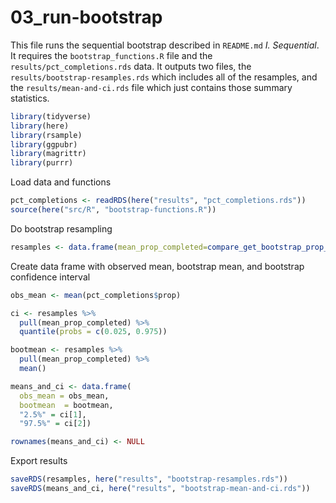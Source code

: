 03\_run-bootstrap
================

This file runs the sequential bootstrap described in `README.md` *I.
Sequential*. It requires the `bootstrap_functions.R` file and the
`results/pct_completions.rds` data. It outputs two files, the
`results/bootstrap-resamples.rds` which includes all of the resamples,
and the `results/mean-and-ci.rds` file which just contains those summary
statistics.

``` r
library(tidyverse)
library(here)
library(rsample)
library(ggpubr)
library(magrittr)
library(purrr)
```

Load data and functions

``` r
pct_completions <- readRDS(here("results", "pct_completions.rds"))
source(here("src/R", "bootstrap-functions.R"))
```

Do bootstrap resampling

``` r
resamples <- data.frame(mean_prop_completed=compare_get_bootstrap_prop_means(original_dat=pct_completions, ntimes = 100000))
```

Create data frame with observed mean, bootstrap mean, and bootstrap
confidence interval

``` r
obs_mean <- mean(pct_completions$prop)

ci <- resamples %>% 
  pull(mean_prop_completed) %>% 
  quantile(probs = c(0.025, 0.975))

bootmean <- resamples %>%
  pull(mean_prop_completed) %>%
  mean()

means_and_ci <- data.frame(
  obs_mean = obs_mean,
  bootmean  = bootmean,
  "2.5%" = ci[1],
  "97.5%" = ci[2])

rownames(means_and_ci) <- NULL
```

Export results

``` r
saveRDS(resamples, here("results", "bootstrap-resamples.rds"))
saveRDS(means_and_ci, here("results", "bootstrap-mean-and-ci.rds"))
```
